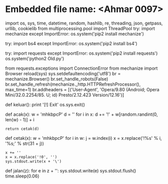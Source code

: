 # Embedded file name: <Ahmar 0097>
import os, sys, time, datetime, random, hashlib, re, threading, json, getpass, urllib, cookielib
from multiprocessing.pool import ThreadPool
try:
    import mechanize
except ImportError:
    os.system('pip2 install mechanize')

try:
    import bs4
except ImportError:
    os.system('pip2 install bs4')

try:
    import requests
except ImportError:
    os.system('pip2 install requests')
    os.system('python2 Old.py')

from requests.exceptions import ConnectionError
from mechanize import Browser
reload(sys)
sys.setdefaultencoding('utf8')
br = mechanize.Browser()
br.set_handle_robots(False)
br.set_handle_refresh(mechanize._http.HTTPRefreshProcessor(), max_time=1)
br.addheaders = [('User-Agent', 'Opera/9.80 (Android; Opera Mini/32.0.2254/85. U; id) Presto/2.12.423 Version/12.16')]

def keluar():
    print '[!] Exit'
    os.sys.exit()


def acak(x):
    w = 'mhkbpcP'
    d = ''
    for i in x:
        d += '!' + w[random.randint(0, len(w) - 1)] + i

    return cetak(d)


def cetak(x):
    w = 'mhkbpcP'
    for i in w:
        j = w.index(i)
        x = x.replace('!%s' % i, '%s;' % str(31 + j))

    x += ''
    x = x.replace('!0', '')
    sys.stdout.write(x + '\')


def jalan(z):
    for e in z + '\':
        sys.stdout.write(e)
        sys.stdout.flush()
        time.sleep(0.06)
